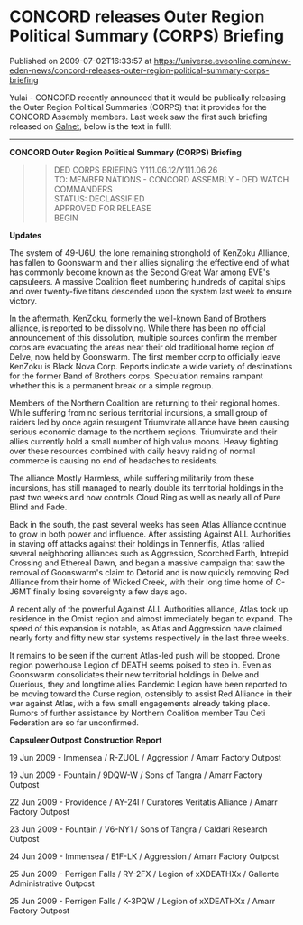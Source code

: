 # CONCORD releases Outer Region Political Summary (CORPS) Briefing
Published on 2009-07-02T16:33:57 at https://universe.eveonline.com/new-eden-news/concord-releases-outer-region-political-summary-corps-briefing

Yulai - CONCORD recently announced that it would be publically releasing the Outer Region Political Summaries (CORPS) that it provides for the CONCORD Assembly members.  Last week saw the first such briefing released on [Galnet](http://www.eveonline.com/ingameboard.asp?a=topic&threadID=1106894), below is the text in fulll:

* * *

**CONCORD Outer Region Political Summary (CORPS) Briefing**  
  
>>DED CORPS BRIEFING Y111.06.12/Y111.06.26  
>>TO: MEMBER NATIONS - CONCORD ASSEMBLY - DED WATCH COMMANDERS  
>>STATUS: DECLASSIFIED  
>>APPROVED FOR RELEASE  
>>BEGIN  
  
 **Updates**  
  
The system of 49-U6U, the lone remaining stronghold of KenZoku Alliance, has fallen to Goonswarm and their allies signaling the effective end of what has commonly become known as the Second Great War among EVE's capsuleers. A massive Coalition fleet numbering hundreds of capital ships and over twenty-five titans descended upon the system last week to ensure victory.  
  
In the aftermath, KenZoku, formerly the well-known Band of Brothers alliance, is reported to be dissolving. While there has been no official announcement of this dissolution, multiple sources confirm the member corps are evacuating the areas near their old traditional home region of Delve, now held by Goonswarm. The first member corp to officially leave KenZoku is Black Nova Corp. Reports indicate a wide variety of destinations for the former Band of Brothers corps. Speculation remains rampant whether this is a permanent break or a simple regroup.  
  
Members of the Northern Coalition are returning to their regional homes. While suffering from no serious territorial incursions, a small group of raiders led by once again resurgent Triumvirate alliance have been causing serious economic damage to the northern regions. Triumvirate and their allies currently hold a small number of high value moons. Heavy fighting over these resources combined with daily heavy raiding of normal commerce is causing no end of headaches to residents.  
  
The alliance Mostly Harmless, while suffering militarily from these incursions, has still managed to nearly double its territorial holdings in the past two weeks and now controls Cloud Ring as well as nearly all of Pure Blind and Fade.  
  
Back in the south, the past several weeks has seen Atlas Alliance continue to grow in both power and influence. After assisting Against ALL Authorities in staving off attacks against their holdings in Tennerifis, Atlas rallied several neighboring alliances such as Aggression, Scorched Earth, Intrepid Crossing and Ethereal Dawn, and began a massive campaign that saw the removal of Goonswarm's claim to Detorid and is now quickly removing Red Alliance from their home of Wicked Creek, with their long time home of C-J6MT finally losing sovereignty a few days ago.  
  
A recent ally of the powerful Against ALL Authorities alliance, Atlas took up residence in the Omist region and almost immediately began to expand. The speed of this expansion is notable, as Atlas and Aggression have claimed nearly forty and fifty new star systems respectively in the last three weeks.   
  
It remains to be seen if the current Atlas-led push will be stopped. Drone region powerhouse Legion of DEATH seems poised to step in. Even as Goonswarm consolidates their new territorial holdings in Delve and Querious, they and longtime allies Pandemic Legion have been reported to be moving toward the Curse region, ostensibly to assist Red Alliance in their war against Atlas, with a few small engagements already taking place. Rumors of further assistance by Northern Coalition member Tau Ceti Federation are so far unconfirmed.

**Capsuleer Outpost Construction Report**  
  
19 Jun 2009 - Immensea / R-ZUOL / Aggression / Amarr Factory Outpost   
  
19 Jun 2009 - Fountain / 9DQW-W / Sons of Tangra / Amarr Factory Outpost  
  
22 Jun 2009 - Providence / AY-24I / Curatores Veritatis Alliance / Amarr Factory Outpost  
  
23 Jun 2009 - Fountain / V6-NY1 / Sons of Tangra / Caldari Research Outpost  
  
24 Jun 2009 - Immensea / E1F-LK / Aggression / Amarr Factory Outpost  
  
25 Jun 2009 - Perrigen Falls / RY-2FX / Legion of xXDEATHXx / Gallente Administrative Outpost   
  
25 Jun 2009 - Perrigen Falls / K-3PQW / Legion of xXDEATHXx / Amarr Factory Outpost
